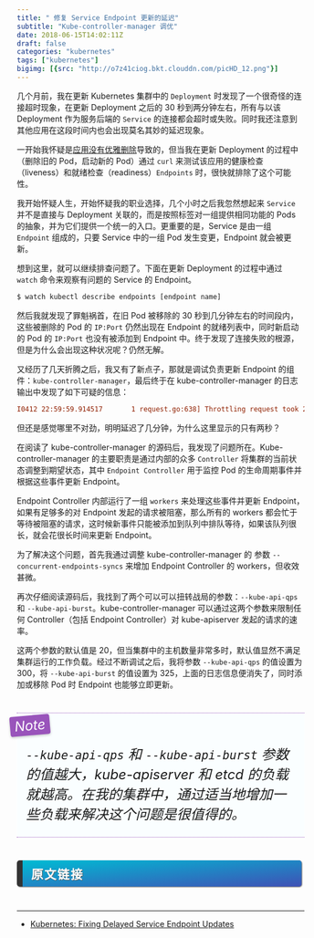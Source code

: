```yaml
---
title: " 修复 Service Endpoint 更新的延迟"
subtitle: "Kube-controller-manager 调优"
date: 2018-06-15T14:02:11Z
draft: false
categories: "kubernetes"
tags: ["kubernetes"]
bigimg: [{src: "http://o7z41ciog.bkt.clouddn.com/picHD_12.png"}]
---
```


<!--more-->

几个月前，我在更新 Kubernetes 集群中的 `Deployment` 时发现了一个很奇怪的连接超时现象，在更新 Deployment 之后的 30 秒到两分钟左右，所有与以该 Deployment 作为服务后端的 `Service` 的连接都会超时或失败。同时我还注意到其他应用在这段时间内也会出现莫名其妙的延迟现象。

一开始我怀疑是[应用没有优雅删除](https://hackernoon.com/graceful-shutdown-in-kubernetes-435b98794461)导致的，但当我在更新 Deployment 的过程中（删除旧的 Pod，启动新的 Pod）通过 `curl` 来测试该应用的健康检查（liveness）和就绪检查（readiness）`Endpoints` 时，很快就排除了这个可能性。

我开始怀疑人生，开始怀疑我的职业选择，几个小时之后我忽然想起来 `Service` 并不是直接与 Deployment 关联的，而是按照标签对一组提供相同功能的 Pods 的抽象，并为它们提供一个统一的入口。更重要的是，Service 是由一组 `Endpoint` 组成的，只要 Service 中的一组 Pod 发生变更，Endpoint 就会被更新。

想到这里，就可以继续排查问题了。下面在更新 Deployment 的过程中通过 `watch` 命令来观察有问题的 Service 的 Endpoint。

```bash
$ watch kubectl describe endpoints [endpoint name]
```

然后我就发现了罪魁祸首，在旧 Pod 被移除的 30 秒到几分钟左右的时间段内，这些被删除的 Pod 的 `IP:Port` 仍然出现在 Endpoint 的就绪列表中，同时新启动的 Pod 的 `IP:Port` 也没有被添加到 Endpoint 中。终于发现了连接失败的根源，但是为什么会出现这种状况呢？仍然无解。

又经历了几天折腾之后，我又有了新点子，那就是调试负责更新 Endpoint 的组件：`kube-controller-manager`，最后终于在 kube-controller-manager 的日志输出中发现了如下可疑的信息：

```ini
I0412 22:59:59.914517       1 request.go:638] Throttling request took 2.489742918s, request: GET:https://10.3.0.1:443/api/v1/namespaces/[some namespace]/endpoints/[some endpoints]"
```

但还是感觉哪里不对劲，明明延迟了几分钟，为什么这里显示的只有两秒？

在阅读了 kube-controller-manager 的源码后，我发现了问题所在。Kube-controller-manager 的主要职责是通过内部的众多 `Controller` 将集群的当前状态调整到期望状态，其中 `Endpoint Controller` 用于监控 Pod 的生命周期事件并根据这些事件更新 Endpoint。

Endpoint Controller 内部运行了一组 `workers` 来处理这些事件并更新 Endpoint，如果有足够多的对 Endpoint 发起的请求被阻塞，那么所有的 workers 都会忙于等待被阻塞的请求，这时候新事件只能被添加到队列中排队等待，如果该队列很长，就会花很长时间来更新 Endpoint。

为了解决这个问题，首先我通过调整 kube-controller-manager 的 参数 `--concurrent-endpoints-syncs` 来增加 Endpoint Controller 的 workers，但收效甚微。

再次仔细阅读源码后，我找到了两个可以可以扭转战局的参数：`--kube-api-qps` 和 `--kube-api-burst`。kube-controller-manager 可以通过这两个参数来限制任何 Controller（包括 Endpoint Controller）对 kube-apiserver 发起的请求的速率。

这两个参数的默认值是 20，但当集群中的主机数量非常多时，默认值显然不满足集群运行的工作负载。经过不断调试之后，我将参数 `--kube-api-qps` 的值设置为 300，将 `--kube-api-burst` 的值设置为 325，上面的日志信息便消失了，同时添加或移除 Pod 时 Endpoint 也能够立即更新。

<div id="note">
<p id="note-title">Note</p>
<br />
<p><code>--kube-api-qps</code> 和 <code>--kube-api-burst</code> 参数的值越大，kube-apiserver 和 etcd 的负载就越高。在我的集群中，通过适当地增加一些负载来解决这个问题是很值得的。</p>
</div>

## <p id="h2">原文链接</p>

----

+ [Kubernetes: Fixing Delayed Service Endpoint Updates](https://engineering.dollarshaveclub.com/kubernetes-fixing-delayed-service-endpoint-updates-fd4d0a31852c)

<br />

<style>
#h2{
    margin-bottom:2em;
    margin-right: 5px;
    padding: 8px 15px;
    letter-spacing: 2px;
    background-image: linear-gradient(to right bottom, rgb(0, 188, 212), rgb(63, 81, 181));
    background-color: rgb(63, 81, 181);
    color: rgb(255, 255, 255);
    border-left: 10px solid rgb(51, 51, 51);
    border-radius:5px;
    text-shadow: rgb(102, 102, 102) 1px 1px 1px;
    box-shadow: rgb(102, 102, 102) 1px 1px 2px;
}
#note {
    font-size: 1.5rem;
    font-style: italic;
    padding: 0 1rem;
    margin: 2.5rem 0;
    position: relative;
    background-color: #fafeff;
    border-top: 1px dotted #9954bb;
    border-bottom: 1px dotted #9954bb;
}
#note-title {
    padding: 0.2rem 0.5rem;
    background: #9954bb;
    color: #FFF;
    position: absolute;
    left: 0;
    top: 0.25rem;
    box-shadow: 0 2px 4px rgba(0,0,0,0.2);
    border-radius: 4px;
    -webkit-transform: rotate(-5deg) translateX(-10px) translateY(-25px);
    -moz-transform: rotate(-5deg) translateX(-10px) translateY(-25px);
    -ms-transform: rotate(-5deg) translateX(-10px) translateY(-25px);
    -o-transform: rotate(-5deg) translateX(-10px) translateY(-25px);
    transform: rotate(-5deg) translateX(-10px) translateY(-25px);
}
#inline-yellow {
display:inline;
padding:.2em .6em .3em;
font-size:80%;
font-weight:bold;
line-height:1;
color:#fff;
text-align:center;
white-space:nowrap;
vertical-align:baseline;
border-radius:0;
background-color: #f0ad4e;
}
#inline-green {
display:inline;
padding:.2em .6em .3em;
font-size:80%;
font-weight:bold;
line-height:1;
color:#fff;
text-align:center;
white-space:nowrap;
vertical-align:baseline;
border-radius:0;
background-color: #5cb85c;
}
#inline-blue {
display:inline;
padding:.2em .6em .3em;
font-size:80%;
font-weight:bold;
line-height:1;
color:#fff;
text-align:center;
white-space:nowrap;
vertical-align:baseline;
border-radius:0;
background-color: #2780e3;
}
#inline-purple {
display:inline;
padding:.2em .6em .3em;
font-size:80%;
font-weight:bold;
line-height:1;
color:#fff;
text-align:center;
white-space:nowrap;
vertical-align:baseline;
border-radius:0;
background-color: #9954bb;
}
#div-border-left-red {
display: block;
padding: 10px;
margin: 10px 0;
border: 1px solid #ccc;
border-left-width: 5px;
border-radius: 3px;
border-left-color: #df3e3e;
}
#div-border-left-yellow {
display: block;
padding: 10px;
margin: 10px 0;
border: 1px solid #ccc;
border-left-width: 5px;
border-radius: 3px;
border-left-color: #f0ad4e;
}
#div-border-left-green {
display: block;
padding: 10px;
margin: 10px 0;
border: 1px solid #ccc;
border-left-width: 5px;
border-radius: 3px;
border-left-color: #5cb85c;
}
#div-border-left-blue {
display: block;
padding: 10px;
margin: 10px 0;
border: 1px solid #ccc;
border-left-width: 5px;
border-radius: 3px;
border-left-color: #2780e3;
}
#div-border-left-purple {
display: block;
padding: 10px;
margin: 10px 0;
border: 1px solid #ccc;
border-left-width: 5px;
border-radius: 3px;
border-left-color: #9954bb;
}
#div-border-right-red {
display: block;
padding: 10px;
margin: 10px 0;
border: 1px solid #ccc;
border-right-width: 5px;
border-radius: 3px;
border-right-color: #df3e3e;
}
#div-border-right-yellow {
display: block;
padding: 10px;
margin: 10px 0;
border: 1px solid #ccc;
border-right-width: 5px;
border-radius: 3px;
border-right-color: #f0ad4e;
}
#div-border-right-green {
display: block;
padding: 10px;
margin: 10px 0;
border: 1px solid #ccc;
border-right-width: 5px;
border-radius: 3px;
border-right-color: #5cb85c;
}
#div-border-right-blue {
display: block;
padding: 10px;
margin: 10px 0;
border: 1px solid #ccc;
border-right-width: 5px;
border-radius: 3px;
border-right-color: #2780e3;
}
#div-border-right-purple {
display: block;
padding: 10px;
margin: 10px 0;
border: 1px solid #ccc;
border-right-width: 5px;
border-radius: 3px;
border-right-color: #9954bb;
}
#div-border-top-red {
display: block;
padding: 10px;
margin: 10px 0;
border: 1px solid #ccc;
border-top-width: 5px;
border-radius: 3px;
border-top-color: #df3e3e;
}
#div-border-top-yellow {
display: block;
padding: 10px;
margin: 10px 0;
border: 1px solid #ccc;
border-top-width: 5px;
border-radius: 3px;
border-top-color: #f0ad4e;
}
#div-border-top-green {
display: block;
padding: 10px;
margin: 10px 0;
border: 1px solid #ccc;
border-top-width: 5px;
border-radius: 3px;
border-top-color: #5cb85c;
}
#div-border-top-blue {
display: block;
padding: 10px;
margin: 10px 0;
border: 1px solid #ccc;
border-top-width: 5px;
border-radius: 3px;
border-top-color: #2780e3;
}
#div-border-top-purple {
display: block;
padding: 10px;
margin: 10px 0;
border: 1px solid #ccc;
border-top-width: 5px;
border-radius: 3px;
border-top-color: #9954bb;
}
</style>
